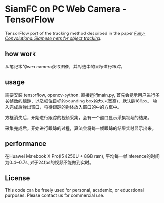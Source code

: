 # SiamFC on PC Web Camera - TensorFlow
TensorFlow port of the tracking method described in the paper [*Fully-Convolutional Siamese nets for object tracking*](https://www.robots.ox.ac.uk/~luca/siamese-fc.html).

## how work
从笔记本的web camera获取图像，并对选中的目标进行跟踪。

## usage
需要安装 tensorflow, opencv-python.
直接运行main.py, 首先会提示用户进行多长帧数的跟踪，以及框住目标的bounding box的大小(宽高)，默认是160px。
输入完成后弹出窗口，将待跟踪的物体放入窗口的中的方框中。

方框消失后，开始进行跟踪的视频采集，会有一个窗口显示采集视频的结果。

采集完成后，开始进行跟踪的过程，算法会将每一帧跟踪的结果实时显示出来。

## performance
在Huawei Matebook X Pro(I5 8250U + 8GB ram), 平均每一帧inference的时间为0.4~0.7s, 对于24fps的视频不能做到实时。 

## License
This code can be freely used for personal, academic, or educational purposes.
Please contact us for commercial use.

